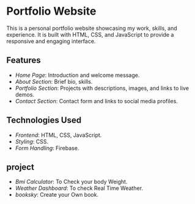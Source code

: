 # Portfolio Website

This is a personal portfolio website showcasing my work, skills, and experience. It is built with HTML, CSS, and JavaScript to provide a responsive and engaging interface.

## Features

- *Home Page*: Introduction and welcome message.
- *About Section*: Brief bio, skills.
- *Portfolio Section*: Projects with descriptions, images, and links to live demos.
- *Contact Section*: Contact form and links to social media profiles.

## Technologies Used

- *Frontend*: HTML, CSS, JavaScript.
- *Styling*: CSS.
- *Form Handling*: Firebase.

## project 

  - *Bmi Calculator*: To Check your body Weight.
  - *Weather Dashboard*: To check Real Time Weather.
  - *booksky*: Create your Own book.

